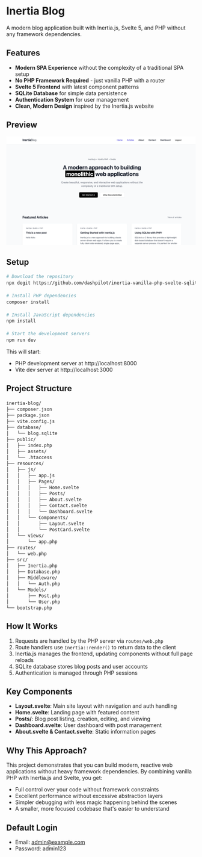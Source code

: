 # Inertia Blog

A modern blog application built with Inertia.js, Svelte 5, and PHP without any framework dependencies.

## Features

-   **Modern SPA Experience** without the complexity of a traditional SPA setup
-   **No PHP Framework Required** - just vanilla PHP with a router
-   **Svelte 5 Frontend** with latest component patterns
-   **SQLite Database** for simple data persistence
-   **Authentication System** for user management
-   **Clean, Modern Design** inspired by the Inertia.js website

## Preview

<img src="public/preview.png" />

## Setup

```bash
# Download the repository
npx degit https://github.com/dashpilot/inertia-vanilla-php-svelte-sqlite

# Install PHP dependencies
composer install

# Install JavaScript dependencies
npm install

# Start the development servers
npm run dev
```

This will start:

-   PHP development server at http://localhost:8000
-   Vite dev server at http://localhost:3000

## Project Structure

```
inertia-blog/
├── composer.json
├── package.json
├── vite.config.js
├── database/
│   └── blog.sqlite
├── public/
│   ├── index.php
│   ├── assets/
│   └── .htaccess
├── resources/
│   ├── js/
│   │   ├── app.js
│   │   ├── Pages/
│   │   │   ├── Home.svelte
│   │   │   ├── Posts/
│   │   │   ├── About.svelte
│   │   │   ├── Contact.svelte
│   │   │   └── Dashboard.svelte
│   │   └── Components/
│   │       ├── Layout.svelte
│   │       └── PostCard.svelte
│   └── views/
│       └── app.php
├── routes/
│   └── web.php
├── src/
│   ├── Inertia.php
│   ├── Database.php
│   ├── Middleware/
│   │   └── Auth.php
│   └── Models/
│       ├── Post.php
│       └── User.php
└── bootstrap.php
```

## How It Works

1. Requests are handled by the PHP server via `routes/web.php`
2. Route handlers use `Inertia::render()` to return data to the client
3. Inertia.js manages the frontend, updating components without full page reloads
4. SQLite database stores blog posts and user accounts
5. Authentication is managed through PHP sessions

## Key Components

-   **Layout.svelte**: Main site layout with navigation and auth handling
-   **Home.svelte**: Landing page with featured content
-   **Posts/**: Blog post listing, creation, editing, and viewing
-   **Dashboard.svelte**: User dashboard with post management
-   **About.svelte & Contact.svelte**: Static information pages

## Why This Approach?

This project demonstrates that you can build modern, reactive web applications without heavy framework dependencies. By combining vanilla PHP with Inertia.js and Svelte, you get:

-   Full control over your code without framework constraints
-   Excellent performance without excessive abstraction layers
-   Simpler debugging with less magic happening behind the scenes
-   A smaller, more focused codebase that's easier to understand

## Default Login

-   Email: admin@example.com
-   Password: admin123
